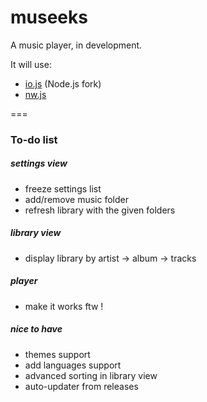 # museeks
A music player, in development.

It will use:
* [io.js](http://iojs.org/) (Node.js fork)
* [nw.js](http://nwjs.io/)

===
### To-do list
##### settings view
* freeze settings list
* add/remove music folder
* refresh library with the given folders

##### library view
* display library by artist -> album -> tracks

##### player
* make it works ftw !

##### nice to have
* themes support
* add languages support
* advanced sorting in library view
* auto-updater from releases
